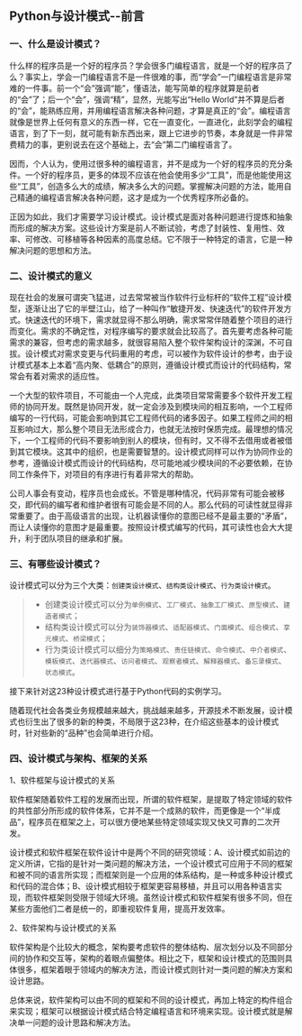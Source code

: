 ## Python与设计模式--前言

### 一、什么是设计模式？
什么样的程序员是一个好的程序员？学会很多门编程语言，就是一个好的程序员了么？事实上，学会一门编程语言不是一件很难的事，而“学会”一门编程语言是非常难的一件事。前一个“会”强调“能”，懂语法，能写简单的程序就算是前者的“会”了；后一个“会”，强调“精”，显然，光能写出“Hello World”并不算是后者的“会”，能熟练应用，并用编程语言解决各种问题，才算是真正的“会”。编程语言就像是世界上任何有意义的东西一样，它在一直变化，一直进化，此刻学会的编程语言，到了下一刻，就可能有新东西出来，跟上它进步的节奏，本身就是一件非常费精力的事，更别说去在这个基础上，去“会”第二门编程语言了。

因而，个人认为，使用过很多种的编程语言，并不是成为一个好的程序员的充分条件。一个好的程序员，更多的体现不应该在他会使用多少“工具”，而是他能使用这些“工具”，创造多么大的成绩，解决多么大的问题。掌握解决问题的方法，能用自己精通的编程语言解决各种问题，这才是成为一个优秀程序所必备的。

正因为如此，我们才需要学习设计模式。设计模式是面对各种问题进行提炼和抽象而形成的解决方案。这些设计方案是前人不断试验，考虑了封装性、复用性、效率、可修改、可移植等各种因素的高度总结。它不限于一种特定的语言，它是一种解决问题的思想和方法。

### 二、设计模式的意义
现在社会的发展可谓突飞猛进，过去常常被当作软件行业标杆的“软件工程”设计模型，逐渐让出了它的半壁江山，给了一种叫作“敏捷开发、快速迭代”的软件开发方式。快速迭代的环境下，需求就显得不那么明确，需求常常伴随着整个项目的进行而变化。需求的不确定性，对程序编写的要求就会比较高了。首先要考虑各种可能需求的兼容，但考虑的需求越多，就很容易陷入整个软件架构设计的深渊，不可自拔。设计模式对需求变更与代码重用的考虑，可以被作为软件设计的参考，由于设计模式基本上本着“高内聚、低耦合”的原则，遵循设计模式而设计的代码结构，常常会有着对需求的适应性。

一个大型的软件项目，不可能由一个人完成，此类项目常常需要多个软件开发工程师的协同开发。既然是协同开发，就一定会涉及到模块间的相互影响，一个工程师编写的一行代码，可能会影响到其它工程师代码的诸多因子。如果工程师之间的相互影响过大，那么整个项目无法形成合力，也就无法按时保质完成。最理想的情况下，一个工程师的代码不要影响到别人的模块，但有时，又不得不去借用或者被借到其它模块。这其中的组织，也是需要智慧的。设计模式同样可以作为协同作业的参考，遵循设计模式而设计的代码结构，尽可能地减少模块间的不必要依赖，在协同工作条件下，对项目的有序进行有着非常大的帮助。

公司人事会有变动，程序员也会成长。不管是哪种情况，代码非常有可能会被移交，即代码的编写者和维护者很有可能会是不同的人。那么代码的可读性就显得非常重要了。由于高级语言的出现，让机器读懂你的意图已经不是最主要的“矛盾”，而让人读懂你的意图才是最重要。按照设计模式编写的代码，其可读性也会大大提升，利于团队项目的继承和扩展。

### 三、有哪些设计模式？
设计模式可以分为三个大类：`创建类设计模式`、`结构类设计模式`、`行为类设计模式`。

> - 创建类设计模式可以分为`单例模式`、`工厂模式`、`抽象工厂模式`、`原型模式`、`建造者模式`；
> - 结构类设计模式可以分为`装饰器模式`、`适配器模式`、`门面模式`、`组合模式`、`享元模式`、`桥梁模式`；
> - 行为类设计模式可以细分为`策略模式`、`责任链模式`、`命令模式`、`中介者模式`、`模板模式`、`迭代器模式`、`访问者模式`、`观察者模式`、`解释器模式`、`备忘录模式`、`状态模式`。

接下来针对这23种设计模式进行基于Python代码的实例学习。

随着现代社会各类业务规模越来越大，挑战越来越多，开源技术不断发展，设计模式也衍生出了很多的新的种类，不局限于这23种，在介绍这些基本的设计模式时，针对些新的“品种”也会简单进行介绍。

### 四、设计模式与架构、框架的关系
1、软件框架与设计模式的关系

软件框架随着软件工程的发展而出现，所谓的软件框架，是提取了特定领域的软件的共性部分所形成的软件体系，它并不是一个成熟的软件，而更像是一个“半成品”，程序员在框架之上，可以很方便地某些特定领域实现又快又可靠的二次开发。

设计模式和软件框架在软件设计中是两个不同的研究领域：A、设计模式如前边的定义所讲，它指的是针对一类问题的解决方法，一个设计模式可应用于不同的框架和被不同的语言所实现；而框架则是一个应用的体系结构，是一种或多种设计模式和代码的混合体；B、设计模式相较于框架更容易移植，并且可以用各种语言实现，而软件框架则受限于领域大环境。虽然设计模式和软件框架有很多不同，但在某些方面他们二者是统一的，即重视软件复用，提高开发效率。

2、软件架构与设计模式的关系

软件架构是个比较大的概念，架构要考虑软件的整体结构、层次划分以及不同部分间的协作和交互等，架构的着眼点偏整体。相比之下，框架和设计模式的范围则具体很多，框架着眼于领域内的解决方法，而设计模式则针对一类问题的解决方案和设计思路。

总体来说，软件架构可以由不同的框架和不同的设计模式，再加上特定的构件组合来实现；框架可以根据设计模式结合特定编程语言和环境来实现。设计模式就是解决单一问题的设计思路和解决方法。